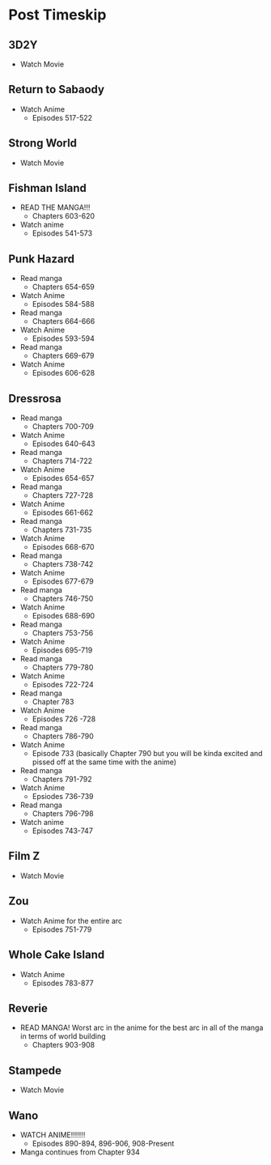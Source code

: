 # Post Timeskip

## 3D2Y
- Watch Movie

## Return to Sabaody
- Watch Anime
	- Episodes 517-522
	
## Strong World
- Watch Movie

## Fishman Island
- READ THE MANGA!!!
	- Chapters 603-620
- Watch anime
	- Episodes 541-573

## Punk Hazard
- Read manga
	- Chapters 654-659
- Watch Anime
	- Episodes 584-588
- Read manga
	- Chapters 664-666
- Watch Anime
	- Episodes 593-594
- Read manga
	- Chapters 669-679
- Watch Anime
	- Episodes 606-628

## Dressrosa
- Read manga
	- Chapters 700-709
- Watch Anime 
	- Episodes 640-643
- Read manga
	- Chapters 714-722
- Watch Anime
	- Episodes 654-657
- Read manga
	- Chapters 727-728
- Watch Anime
	- Episodes 661-662
- Read manga
	- Chapters 731-735
- Watch Anime 
	- Episodes 668-670
- Read manga
	- Chapters 738-742
- Watch Anime
	- Episodes 677-679
- Read manga
	- Chapters 746-750
- Watch Anime
	- Episodes 688-690
- Read manga
	- Chapters 753-756
- Watch Anime
	- Episodes 695-719
- Read manga
	- Chapters 779-780
- Watch Anime
	- Episodes 722-724
- Read manga
	- Chapter 783
- Watch Anime 
	- Episodes 726 -728
- Read manga
	- Chapters 786-790
- Watch Anime
	- Episode 733 (basically Chapter 790 but you will be kinda excited and pissed off at the same time with the anime)
- Read manga
	- Chapters 791-792
- Watch Anime
	- Epsiodes 736-739
- Read manga
	- Chapters 796-798
- Watch anime
	- Episodes 743-747
## Film Z
- Watch Movie

## Zou
- Watch Anime for the entire arc
	- Episodes 751-779

## Whole Cake Island
- Watch Anime
	- Episodes 783-877

## Reverie
- READ MANGA! Worst arc in the anime for the best arc in all of the manga in terms of world building
	- Chapters 903-908

## Stampede
- Watch Movie

## Wano
- WATCH ANIME!!!!!!!
	- Episodes 890-894, 896-906, 908-Present
- Manga continues from Chapter 934
